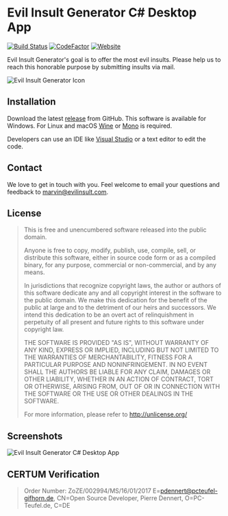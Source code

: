 # Evil Insult Generator C# Desktop App

[![Build Status](https://travis-ci.org/EvilInsultGenerator/c-sharp-desktop.svg?branch=master)](https://travis-ci.org/EvilInsultGenerator/c-sharp-desktop)
[![CodeFactor](https://www.codefactor.io/repository/github/evilinsultgenerator/c-sharp-desktop/badge)](https://www.codefactor.io/repository/github/evilinsultgenerator/c-sharp-desktop)
[![Website](https://img.shields.io/website-up-down-green-red/https/shields.io.svg)](https://evilinsult.com)

Evil Insult Generator's goal is to offer the most evil insults. Please help us to reach this honorable purpose by submitting insults via mail.

![Evil Insult Generator Icon](https://cloud.githubusercontent.com/assets/22981912/19600664/5521d010-97a6-11e6-9f67-fec931b199d7.png)

## Installation

Download the latest [release](https://github.com/EvilInsultGenerator/c-sharp-desktop/releases/latest/) from GitHub. This software is available for Windows. For Linux and macOS [Wine](https://www.winehq.org/) or [Mono](http://www.mono-project.com/) is required.

Developers can use an IDE like [Visual Studio](https://www.visualstudio.com/) or a text editor to edit the code.

## Contact

We love to get in touch with you. Feel welcome to email your questions and feedback to [marvin@evilinsult.com](mailto:marvin@evilinsult.com).

## License

> This is free and unencumbered software released into the public domain.
>
> Anyone is free to copy, modify, publish, use, compile, sell, or
> distribute this software, either in source code form or as a compiled
> binary, for any purpose, commercial or non-commercial, and by any
> means.
>
> In jurisdictions that recognize copyright laws, the author or authors
> of this software dedicate any and all copyright interest in the
> software to the public domain. We make this dedication for the benefit
> of the public at large and to the detriment of our heirs and
> successors. We intend this dedication to be an overt act of
> relinquishment in perpetuity of all present and future rights to this
> software under copyright law.
>
> THE SOFTWARE IS PROVIDED "AS IS", WITHOUT WARRANTY OF ANY KIND,
> EXPRESS OR IMPLIED, INCLUDING BUT NOT LIMITED TO THE WARRANTIES OF
> MERCHANTABILITY, FITNESS FOR A PARTICULAR PURPOSE AND NONINFRINGEMENT.
> IN NO EVENT SHALL THE AUTHORS BE LIABLE FOR ANY CLAIM, DAMAGES OR
> OTHER LIABILITY, WHETHER IN AN ACTION OF CONTRACT, TORT OR OTHERWISE,
> ARISING FROM, OUT OF OR IN CONNECTION WITH THE SOFTWARE OR THE USE OR
> OTHER DEALINGS IN THE SOFTWARE.
>
> For more information, please refer to <http://unlicense.org/>

## Screenshots

![Evil Insult Generator C# Desktop App](https://cloud.githubusercontent.com/assets/23154819/19838935/65761158-9ed9-11e6-96b6-85baf9edb430.PNG)


## CERTUM Verification
> Order Number: ZoZE/002994/MS/16/01/2017
> E=pdennert@pcteufel-gifhorn.de,
> CN=Open Source Developer,
> Pierre Dennert,
> O=PC-Teufel.de,
> C=DE